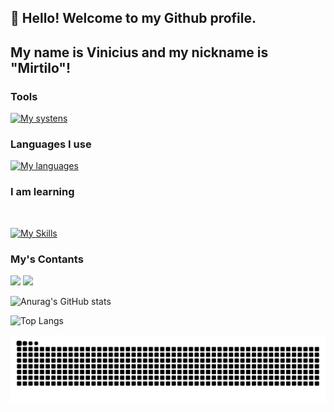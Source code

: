 ## 👋 Hello! Welcome to my Github profile.

## My name is Vinicius and my nickname is "Mirtilo"!

### Tools 

<div>

  [![My systens](https://skillicons.dev/icons?i=windows,apple,vscode,docker)](https://skillicons.dev)
</div>

### Languages I use

[![My languages](https://skillicons.dev/icons?i=mysql,python,git&theme=light)](https://skillicons.dev)

### I am learning

<div style="display: inline_block"></br>

[![My Skills](https://skillicons.dev/icons?i=python,mysql&theme=light)](https://skillicons.dev)

</div>

### My's Contants

<div>
<a href="www.linkedin.com/in/vinicius-lima-dos-santos-mirtilo-428333190" target="_blank"><img src="https://img.shields.io/badge/-LinkedIn-%230077B5?style=for-the-badge&logo=linkedin&logoColor=white" target="_blank"></a>
<a href = "mailto:vinicius.contato899@hotmail.com"><img src="https://img.shields.io/badge/Gmail-D14836?style=for-the-badge&logo=gmail&logoColor=white" target="_blank"></a>
</div>


![Anurag's GitHub stats](https://github-readme-stats.vercel.app/api?username=ViniciusMirtilo&theme=radical&show_icons=true)

![Top Langs](https://github-readme-stats.vercel.app/api/top-langs/?username=ViniciusMirtilo&layout=compact&theme=radical)

![Snake animation](https://github.com/ViniciusMirtilo/ViniciusMirtilo/blob/output/github-contribution-grid-snake.svg)
